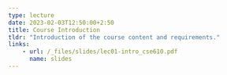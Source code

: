 ```yaml
---
type: lecture
date: 2023-02-03T12:50:00+2:50
title: Course Introduction 
tldr: "Introduction of the course content and requirements."
links: 
    - url: /_files/slides/lec01-intro_cse610.pdf
      name: slides
---
```


